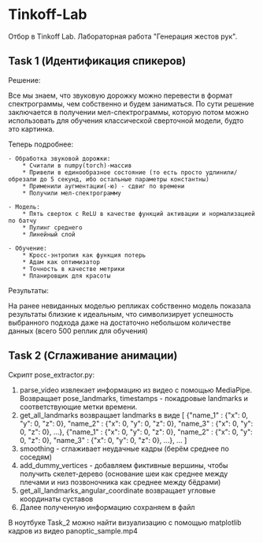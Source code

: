 # Tinkoff-Lab
Отбор в Tinkoff Lab. Лабораторная работа "Генерация жестов рук".

## Task 1 (Идентификация спикеров)

Решение:

Все мы знаем, что звуковую дорожку можно перевести в формат спектрограммы, чем собственно и будем заниматься. По сути решение заключается в получении мел-спектрограммы, которую потом можно использовать для обучения классической сверточной модели, будто это картинка. 

Теперь подробнее:

    - Обработка звуковой дорожки:
        * Считали в numpy(torch)-массив
        * Привели в единообразное состояние (то есть просто удлинили/обрезали до 5 секунд, ибо остальные параметры константны)
        * Применили аугментации(-ю) - сдвиг по времени
        * Получили мел-спектрограмму
        
    - Модель:
        * Пять сверток с ReLU в качестве функций активации и нормализацией по батчу
        * Пулинг среднего
        * Линейный слой
        
    - Обучение:
        * Кросс-энтропия как функция потерь
        * Адам как оптимизатор
        * Точность в качестве метрики
        * Планировщик для красоты
        
Результаты:

На ранее невиданных моделью репликах собственно модель показала результаты близкие к идеальным, что символизирует успешность выбранного подхода даже на достаточно небольшом количестве данных (всего 500 реплик для обучения)

## Task 2 (Сглаживание анимации)

Скрипт pose_extractor.py:

1) parse_video извлекает информацию из видео с помощью MediaPipe. Возвращает pose_landmarks, timestamps - покадровые landmarks и соответствующие метки времени.
2) get_all_landmarks возвращает landmarks в виде 
[
 {"name_1" : {"x": 0, "y": 0, "z": 0},
  "name_2" : {"x": 0, "y": 0, "z": 0},
  "name_3" : {"x": 0, "y": 0, "z": 0},
   ...},
 {"name_1" : {"x": 0, "y": 0, "z": 0},
  "name_2" : {"x": 0, "y": 0, "z": 0},
  "name_3" : {"x": 0, "y": 0, "z": 0},
   ...},
...
]
3) smoothing - сглаживает неудачные кадры (берём среднее по соседям)
4) add_dummy_vertices - добавляем фиктивные вершины, чтобы получить скелет-дерево (основание шеи как среднее между плечами и низ позвоночника как среднее между бёдрами)
5) get_all_landmarks_angular_coordinate возвращает угловые координаты суставов
6) Далее полученную информацию сохраняем в файл

В ноутбуке Task_2 можно найти визуализацию с помощью matplotlib кадров из видео panoptic_sample.mp4

